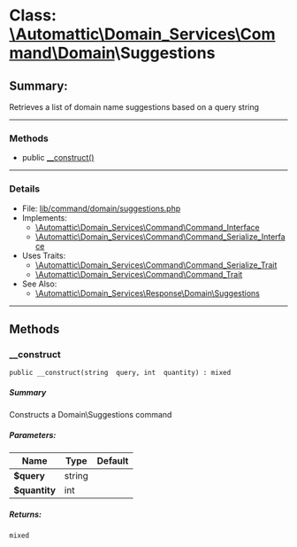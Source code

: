 # Class: [\Automattic](../namespaces/automattic.md)[\Domain_Services](../namespaces/automattic-domain-services.md)[\Command](../namespaces/automattic-domain-services-command.md)[\Domain](../namespaces/automattic-domain-services-command-domain.md)\Suggestions

## Summary:

Retrieves a list of domain name suggestions based on a query string


---

### Methods

* public [__construct()](#method___construct)

---

### Details

* File: [lib/command/domain/suggestions.php](../../lib/command/domain/suggestions.php)
* Implements:
  * [\Automattic\Domain_Services\Command\Command_Interface](../classes/Automattic-Domain-Services-Command-Command-Interface.md)
  * [\Automattic\Domain_Services\Command\Command_Serialize_Interface](../classes/Automattic-Domain-Services-Command-Command-Serialize-Interface.md)
* Uses Traits:
  * [\Automattic\Domain_Services\Command\Command_Serialize_Trait](../classes/Automattic-Domain-Services-Command-Command-Serialize-Trait.md)
  * [\Automattic\Domain_Services\Command\Command_Trait](../classes/Automattic-Domain-Services-Command-Command-Trait.md)
* See Also:
  * [\Automattic\Domain_Services\Response\Domain\Suggestions](../classes/Automattic-Domain-Services-Response-Domain-Suggestions.md)

---

## Methods

<a id="method___construct"></a>
### __construct

```
public __construct(string  query, int  quantity) : mixed
```

##### Summary

Constructs a Domain\Suggestions command

##### Parameters:

| Name | Type | Default |
|------|------|---------|
| **$query** | string |  |
| **$quantity** | int |  |

##### Returns:

```
mixed
```

